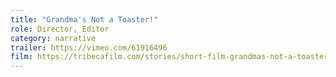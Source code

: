 ```yaml
---
title: "Grandma's Not a Toaster!"
role: Director, Editor
category: narrative
trailer: https://vimeo.com/61916496
film: https://tribecafilm.com/stories/short-film-grandmas-not-a-toaster-tff-2013
---
```

